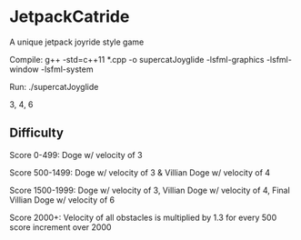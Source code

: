 # JetpackCatride
A unique jetpack joyride style game

Compile:  g++ -std=c++11 *.cpp -o supercatJoyglide -lsfml-graphics -lsfml-window -lsfml-system

Run:      ./supercatJoyglide

3, 4, 6

## Difficulty
Score 0-499: Doge w/ velocity of 3

Score 500-1499: Doge w/ velocity of 3 & Villian Doge w/ velocity of 4

Score 1500-1999: Doge w/ velocity of 3, Villian Doge w/ velocity of 4, Final Villian Doge w/ velocity of 6

Score 2000+: Velocity of all obstacles is multiplied by 1.3 for every 500 score increment over 2000

